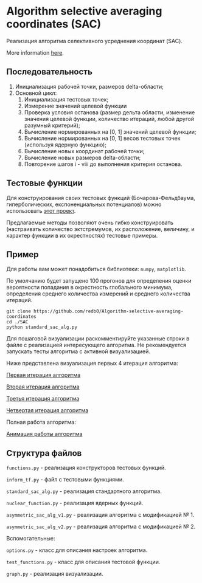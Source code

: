 # Algorithm selective averaging coordinates (SAC)

Реализация алгоритма селективного усреднения координат (SAC). 


More information [here](https://cyberleninka.ru/article/v/metod-globalnoy-optimizatsii-osnovannyy-na-selektivnom-usrednenii-koordinat-pri-nalichii-ogranicheniy).

## Последовательность

1) Инициализация рабочей точки, размеров delta-области;
2) Основной цикл:
    1) Инициализация тестовых точек;
    2) Измерение значений целевой функции
    3) Проверка условия останова (размер дельта области, изменение значения целевой функции, 
    количество итераций, любой другой разумный критерий);
    4) Вычисление нормированных на [0, 1] значений целевой функции;
    5) Вычисление нормированных на [0, 1] весов тестовых точек (используя ядерную функцию);
    6) Вычисление новых координат рабочей точки;
    7) Вычисление новых размеров delta-области;
    8) Повторение шагов i - viii до выполнения критерия останова.

## Тестовые функции

Для конструирования своих тестовых функций (Бочарова-Фельдбаума, гиперболических, 
експоненциальных потенциалов) можно использовать [этот проект](https://github.com/redb0/tf-generator). 

Предлагаемые методы позволяют очень гибко конструировать (настраивать количество эктстремумов, 
их расположение, величину, и характер функции в их окрестностях) тестовые примеры.

## Пример

Для работы вам может понадобиться библиотеки: `numpy`, `matplotlib`.

По умолчанию будет запущено 100 прогонов для определения оценки вероятности попадания 
в окрестность глобального минимума, определения среднего количества измерений 
и среднего количества итераций.

```commandline
git clone https://github.com/redb0/Algorithm-selective-averaging-coordinates
cd ./SAC
python standard_sac_alg.py
```

Для пошаговой визуализации раскомментируйте указанные строки в файле с реализацией интересующего алгоритма.
Не рекомендуется запускать тесты алгоритма с активной визуализацией.

Ниже представлена визуализация первых 4 итерация алгоритма:

[Первая итерация алгоритма](https://github.com/redb0/Algorithm-selective-averaging-coordinates/blob/master/png/standard_sac_step_1.png)

[Вторая  итерация алгоритма](https://github.com/redb0/Algorithm-selective-averaging-coordinates/blob/master/png/standard_sac_step_2.png)

[Третья  итерация алгоритма](https://github.com/redb0/Algorithm-selective-averaging-coordinates/blob/master/png/standard_sac_step_3.png)

[Четвертая итерация алгоритма](https://github.com/redb0/Algorithm-selective-averaging-coordinates/blob/master/png/standard_sac_step_4.png)

Полная работа алгоритма:

[Анимация работы алгоритма](https://github.com/redb0/Algorithm-selective-averaging-coordinates/blob/master/png/Animation.gif)


## Структура файлов

`functions.py` - реализация конструкторов тестовых функций.

`inform_tf.py` - файл с тестовыми функциями.

`standard_sac_alg.py` - реализация стандартного алгоритма.

`nuclear_function.py` - реализация ядерных функций.

`asymmetric_sac_alg_v1.py` - реализация алгоритма с модификацией № 1.

`asymmetric_sac_alg_v2.py` - реализация алгоритма с модификацией № 2.

Вспомогательные:

`options.py` - класс для описания настроек алгоритма.

`test_functions.py` - класс для описания тестовой функции.

`graph.py` - реализация визуализации.

